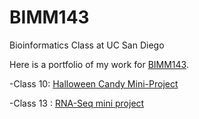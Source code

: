 # BIMM143
Bioinformatics Class at UC San Diego 

Here is a portfolio of my work for [BIMM143](https://bioboot.github.io/bimm143_F22/).

-Class 10: [Halloween Candy Mini-Project](Class10_Halloween/HalloweenMiniProject.qmd)

-Class 13 : [RNA-Seq mini project](CLASS13/Class13.qmd)
